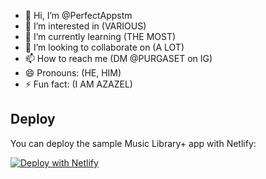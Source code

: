 - 👋 Hi, I’m @PerfectAppstm
- 👀 I’m interested in (VARIOUS)
- 🌱 I’m currently learning (THE MOST)
- 💞️ I’m looking to collaborate on (A LOT)
- 📫 How to reach me (DM @PURGASET on IG)
- 😄 Pronouns: (HE, HIM)
- ⚡ Fun fact: (I AM AZAZEL)

## Deploy

You can deploy the sample Music Library+ app with Netlify:

[![Deploy with Netlify](https://www.netlify.com/img/deploy/button.svg)](https://app.netlify.com/start/deploy)


<!---
PerfectAppstm/PerfectAppstm is a ✨ special ✨ repository because its `README.md` (this file) appears on your GitHub profile.
You can click the Preview link to take a look at your changes.
--->
